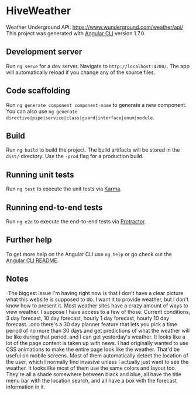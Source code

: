 # HiveWeather

Weather Underground API: https://www.wunderground.com/weather/api/
This project was generated with [Angular CLI](https://github.com/angular/angular-cli) version 1.7.0.

## Development server
Run `ng serve` for a dev server. Navigate to `http://localhost:4200/`. The app will automatically reload if you change any of the source files.

## Code scaffolding
Run `ng generate component component-name` to generate a new component. You can also use `ng generate directive|pipe|service|class|guard|interface|enum|module`.

## Build
Run `ng build` to build the project. The build artifacts will be stored in the `dist/` directory. Use the `-prod` flag for a production build.

## Running unit tests
Run `ng test` to execute the unit tests via [Karma](https://karma-runner.github.io).

## Running end-to-end tests
Run `ng e2e` to execute the end-to-end tests via [Protractor](http://www.protractortest.org/).

## Further help
To get more help on the Angular CLI use `ng help` or go check out the [Angular CLI README](https://github.com/angular/angular-cli/blob/master/README.md).

## Notes
-The biggest issue I'm having right now is that I don't have a clear picture what this website is supposed to do. I want it to provide weather, but I don't know how to present it. Most weather sites have a crazy amount of ways to view weather. I suppose I have access to a few of those. Current conditions, 3 day forecast, 10 day forecast, hourly 1 day forecast, hourly 10 day forecast...ooo there's a 30 day planner feature that lets you pick a time period of no more than 30 days and get predictions of what the weather will be like during that period. and I can get yesterday's weather. It looks like a lot of the page content is taken up with news. I had originally wanted to use CSS animations to make the entire page look like the weather. That'd be useful on mobile screens. Most of them automatically detect the location of the user, which I normally find invasive unless I actually just want to see the weather. It looks like most of them use the same colors and layout too. They're all a shade somewhere between black and blue, all have the title menu bar with the location search, and all have a box with the forecast information in it.